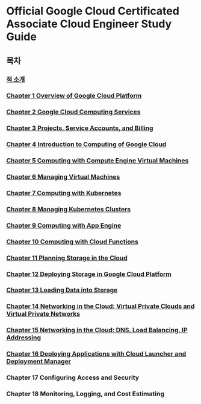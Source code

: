 # Official Google Cloud Certificated Associate Cloud Engineer Study Guide

## 목차

### [책 소개](Main.md)

### [Chapter 1 Overview of Google Cloud Platform](Chapter_1.md)

### [Chapter 2 Google Cloud Computing Services](Chapter_2.md)  

### [Chapter 3 Projects, Service Accounts, and Billing](Chapter_3.md)  

### [Chapter 4 Introduction to Computing of Google Cloud](Chapter_4.md)  
### [Chapter 5 Computing with Compute Engine Virtual Machines](Chapter_5.md)  

### [Chapter 6 Managing Virtual Machines](Chapter_6.md)  

### [Chapter 7 Computing with Kubernetes](Chapter_7.md)  

### [Chapter 8 Managing Kubernetes Clusters](Chapter_8.md)  

### [Chapter 9 Computing with App Engine](Chapter_9.md)  

### [Chapter 10 Computing with Cloud Functions](Chapter_10.md)  

### [Chapter 11 Planning Storage in the Cloud](Chapter_11.md)  

### [Chapter 12 Deploying Storage in Google Cloud Platform](Chapter_12.md)  

### [Chapter 13 Loading Data into Storage](Chapter_13.md)  

### [Chapter 14 Networking in the Cloud: Virtual Private Clouds and Virtual Private Networks](Chapter_14.md)  

### [Chapter 15 Networking in the Cloud: DNS, Load Balancing, IP Addressing](Chapter_15.md)  

### [Chapter 16 Deploying Applications with Cloud Launcher and Deployment Manager](Chapter_16.md)  

### Chapter 17 Configuring Access and Security  

### Chapter 18 Monitoring, Logging, and Cost Estimating